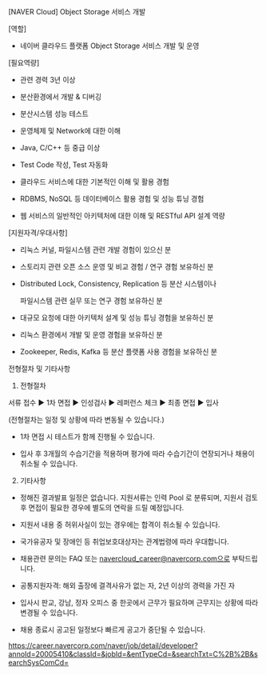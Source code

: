 [NAVER Cloud] Object Storage 서비스 개발 

[역할]

- 네이버 클라우드 플랫폼 Object Storage 서비스 개발 및 운영

[필요역량]

- 관련 경력 3년 이상

- 분산환경에서 개발 & 디버깅

- 분산시스템 성능 테스트

- 운영체제 및 Network에 대한 이해

- Java, C/C++ 등 중급 이상

- Test Code 작성, Test 자동화

- 클라우드 서비스에 대한 기본적인 이해 및 활용 경험

- RDBMS, NoSQL 등 데이터베이스 활용 경험 및 성능 튜닝 경험

- 웹 서비스의 일반적인 아키텍처에 대한 이해 및 RESTful API 설계 역량

[지원자격/우대사항]

- 리눅스 커널, 파일시스템 관련 개발 경험이 있으신 분

- 스토리지 관련 오픈 소스 운영 및 비교 경험 / 연구 경험 보유하신 분

- Distributed Lock, Consistency, Replication 등 분산 시스템이나 

  파일시스템 관련 실무 또는 연구 경험 보유하신 분

- 대규모 요청에 대한 아키텍처 설계 및 성능 튜닝 경험을 보유하신 분

- 리눅스 환경에서 개발 및 운영 경험을 보유하신 분

- Zookeeper, Redis, Kafka 등 분산 플랫폼 사용 경험을 보유하신 분




전형절차 및 기타사항

1. 전형절차

서류 접수 ▶ 1차 면접 ▶ 인성검사 ▶ 레퍼런스 체크 ▶ 최종 면접 ▶ 입사

(전형절차는 일정 및 상황에 따라 변동될 수 있습니다.)

- 1차 면접 시 테스트가 함께 진행될 수 있습니다.

- 입사 후 3개월의 수습기간을 적용하며 평가에 따라 수습기간이 연장되거나 채용이 취소될 수 있습니다.

2. 기타사항

- 정해진 결과발표 일정은 없습니다. 지원서류는 인력 Pool 로 분류되며, 지원서 검토 후 면접이 필요한 경우에 별도의 연락을 드릴 예정입니다.

- 지원서 내용 중 허위사실이 있는 경우에는 합격이 취소될 수 있습니다.

- 국가유공자 및 장애인 등 취업보호대상자는 관계법령에 따라 우대합니다.

- 채용관련 문의는 FAQ 또는 navercloud_career@navercorp.com으로 부탁드립니다.

- 공통지원자격: 해외 출장에 결격사유가 없는 자, 2년 이상의 경력을 가진 자

- 입사시 판교, 강남, 정자 오피스 중 한곳에서 근무가 필요하며 근무지는 상황에 따라 변경될 수 있습니다.

- 채용 종료시 공고된 일정보다 빠르게 공고가 중단될 수 있습니다.

https://career.navercorp.com/naver/job/detail/developer?annoId=20005410&classId=&jobId=&entTypeCd=&searchTxt=C%2B%2B&searchSysComCd=


